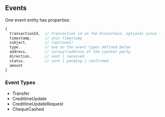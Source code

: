 ## Events

One event entity has properties:

```javascript
{
  transactionId,  // transaction id on the blockchain, optional since transaction might be pending
  timestamp,      // unix timestamp
  subject,        // (optional)
  type,           // one on the event types defined below
  address,        // (proxy?)address of the counter party
  direction,      // sent | received
  status,         // sent | pending | confirmed
  amount
}
```

### Event Types

* Transfer
* CreditlineUpdate
* CreditlineUpdateRequest
* ChequeCashed
